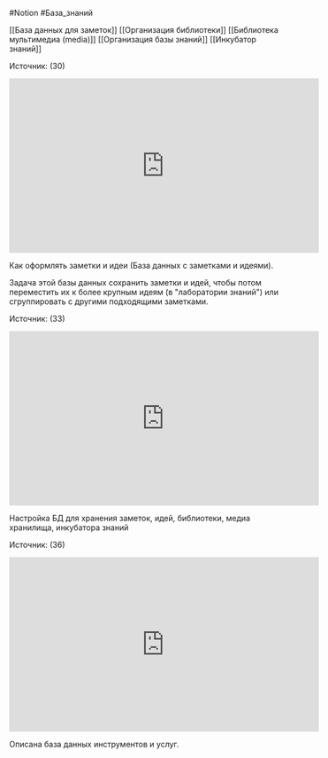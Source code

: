 #Notion #База_знаний 

[[База данных для заметок]]
[[Организация библиотеки]]
[[Библиотека мультимедиа (media)]]
[[Организация базы знаний]]
[[Инкубатор знаний]]


Источник: (30)

<iframe width="560" height="315" src="https://www.youtube.com/embed/cbPPelWopis" title="YouTube video player" frameborder="0" allow="accelerometer; autoplay; clipboard-write; encrypted-media; gyroscope; picture-in-picture" allowfullscreen></iframe>

Как оформлять заметки и идеи (База данных с заметками и идеями).

Задача этой базы данных сохранить заметки и идей, чтобы потом переместить их к более крупным идеям (в "лаборатории знаний") или сгруппировать с другими подходящими заметками.

Источник: (33)
<iframe width="560" height="315" src="https://www.youtube.com/embed/mQ8ohnDbwuc" title="YouTube video player" frameborder="0" allow="accelerometer; autoplay; clipboard-write; encrypted-media; gyroscope; picture-in-picture" allowfullscreen></iframe>

Настройка БД для хранения заметок, идей, библиотеки, медиа хранилища, инкубатора знаний

Источник: (36)
<iframe width="560" height="315" src="https://www.youtube.com/embed/3-kfmRpKGY8" title="YouTube video player" frameborder="0" allow="accelerometer; autoplay; clipboard-write; encrypted-media; gyroscope; picture-in-picture" allowfullscreen></iframe>

Описана база данных инструментов и услуг.
